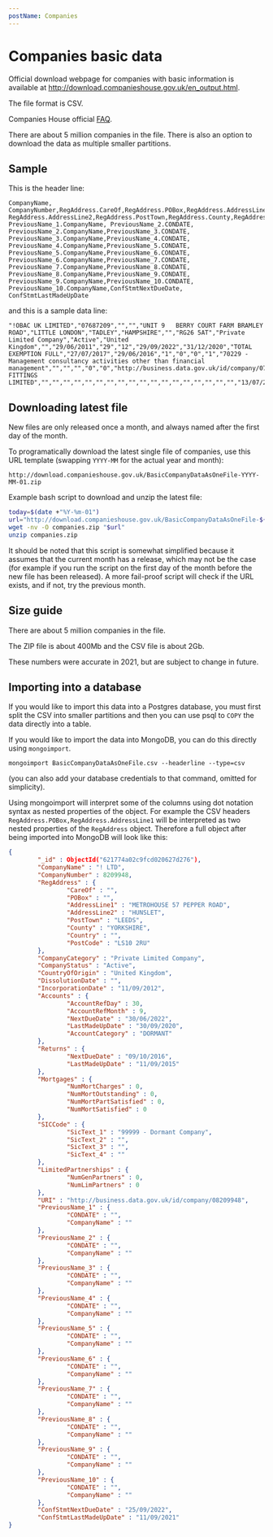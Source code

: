 ```yaml
---
postName: Companies
---
```


# Companies basic data

Official download webpage for companies with basic information is available at http://download.companieshouse.gov.uk/en_output.html.

The file format is CSV.

Companies House official [FAQ](https://resources.companieshouse.gov.uk/infoAndGuide/faq/publicDataProduct.shtml).

There are about 5 million companies in the file. There is also an option to download the data as multiple smaller partitions.

## Sample
This is the header line:

```csv
CompanyName, CompanyNumber,RegAddress.CareOf,RegAddress.POBox,RegAddress.AddressLine1, RegAddress.AddressLine2,RegAddress.PostTown,RegAddress.County,RegAddress.Country,RegAddress.PostCode,CompanyCategory,CompanyStatus,CountryOfOrigin,DissolutionDate,IncorporationDate,Accounts.AccountRefDay,Accounts.AccountRefMonth,Accounts.NextDueDate,Accounts.LastMadeUpDate,Accounts.AccountCategory,Returns.NextDueDate,Returns.LastMadeUpDate,Mortgages.NumMortCharges,Mortgages.NumMortOutstanding,Mortgages.NumMortPartSatisfied,Mortgages.NumMortSatisfied,SICCode.SicText_1,SICCode.SicText_2,SICCode.SicText_3,SICCode.SicText_4,LimitedPartnerships.NumGenPartners,LimitedPartnerships.NumLimPartners,URI,PreviousName_1.CONDATE, PreviousName_1.CompanyName, PreviousName_2.CONDATE, PreviousName_2.CompanyName,PreviousName_3.CONDATE, PreviousName_3.CompanyName,PreviousName_4.CONDATE, PreviousName_4.CompanyName,PreviousName_5.CONDATE, PreviousName_5.CompanyName,PreviousName_6.CONDATE, PreviousName_6.CompanyName,PreviousName_7.CONDATE, PreviousName_7.CompanyName,PreviousName_8.CONDATE, PreviousName_8.CompanyName,PreviousName_9.CONDATE, PreviousName_9.CompanyName,PreviousName_10.CONDATE, PreviousName_10.CompanyName,ConfStmtNextDueDate, ConfStmtLastMadeUpDate
```
and this is a sample data line:
```csv
"!OBAC UK LIMITED","07687209","","","UNIT 9   BERRY COURT FARM BRAMLEY ROAD","LITTLE LONDON","TADLEY","HAMPSHIRE","","RG26 5AT","Private Limited Company","Active","United Kingdom","","29/06/2011","29","12","29/09/2022","31/12/2020","TOTAL EXEMPTION FULL","27/07/2017","29/06/2016","1","0","0","1","70229 - Management consultancy activities other than financial management","","","","0","0","http://business.data.gov.uk/id/company/07687209","15/07/2011","!OBAC FITTINGS LIMITED","","","","","","","","","","","","","","","","","","","13/07/2022","29/06/2021"
```

## Downloading latest file
New files are only released once a month, and always named after the first day of the month.

To programatically download the latest single file of companies, use this URL template (swapping `YYYY-MM` for the actual year and month):
```
http://download.companieshouse.gov.uk/BasicCompanyDataAsOneFile-YYYY-MM-01.zip
```
Example bash script to download and unzip the latest file:
```bash
today=$(date +"%Y-%m-01")
url="http://download.companieshouse.gov.uk/BasicCompanyDataAsOneFile-${today}.zip"
wget -nv -O companies.zip "$url"
unzip companies.zip
```
It should be noted that this script is somewhat simplified because it assumes that the current month has a release, which may not be the case (for example if you run the script on the first day of the month before the new file has been released). A more fail-proof script will check if the URL exists, and if not, try the previous month.

## Size guide
There are about 5 million companies in the file.

The ZIP file is about 400Mb and the CSV file is about 2Gb.

These numbers were accurate in 2021, but are subject to change in future.


## Importing into a database
If you would like to import this data into a Postgres database, you must first split the CSV into smaller partitions and then you can use psql to `COPY` the data directly into a table.

If you would like to import the data into MongoDB, you can do this directly using `mongoimport`.

```
mongoimport BasicCompanyDataAsOneFile.csv --headerline --type=csv
```
(you can also add your database credentials to that command, omitted for simplicity).

Using mongoimport will interpret some of the columns using dot notation syntax as nested properties of the object. For example the CSV headers `RegAddress.POBox,RegAddress.AddressLine1` will be interpreted as two nested properties of the `RegAddress` object. Therefore a full object after being imported into MongoDB will look like this:
```json
{
        "_id" : ObjectId("621774a02c9fcd020627d276"),
        "CompanyName" : "! LTD",
        "CompanyNumber" : 8209948,
        "RegAddress" : {
                "CareOf" : "",
                "POBox" : "",
                "AddressLine1" : "METROHOUSE 57 PEPPER ROAD",
                "AddressLine2" : "HUNSLET",
                "PostTown" : "LEEDS",
                "County" : "YORKSHIRE",
                "Country" : "",
                "PostCode" : "LS10 2RU"
        },
        "CompanyCategory" : "Private Limited Company",
        "CompanyStatus" : "Active",
        "CountryOfOrigin" : "United Kingdom",
        "DissolutionDate" : "",
        "IncorporationDate" : "11/09/2012",
        "Accounts" : {
                "AccountRefDay" : 30,
                "AccountRefMonth" : 9,
                "NextDueDate" : "30/06/2022",
                "LastMadeUpDate" : "30/09/2020",
                "AccountCategory" : "DORMANT"
        },
        "Returns" : {
                "NextDueDate" : "09/10/2016",
                "LastMadeUpDate" : "11/09/2015"
        },
        "Mortgages" : {
                "NumMortCharges" : 0,
                "NumMortOutstanding" : 0,
                "NumMortPartSatisfied" : 0,
                "NumMortSatisfied" : 0
        },
        "SICCode" : {
                "SicText_1" : "99999 - Dormant Company",
                "SicText_2" : "",
                "SicText_3" : "",
                "SicText_4" : ""
        },
        "LimitedPartnerships" : {
                "NumGenPartners" : 0,
                "NumLimPartners" : 0
        },
        "URI" : "http://business.data.gov.uk/id/company/08209948",
        "PreviousName_1" : {
                "CONDATE" : "",
                "CompanyName" : ""
        },
        "PreviousName_2" : {
                "CONDATE" : "",
                "CompanyName" : ""
        },
        "PreviousName_3" : {
                "CONDATE" : "",
                "CompanyName" : ""
        },
        "PreviousName_4" : {
                "CONDATE" : "",
                "CompanyName" : ""
        },
        "PreviousName_5" : {
                "CONDATE" : "",
                "CompanyName" : ""
        },
        "PreviousName_6" : {
                "CONDATE" : "",
                "CompanyName" : ""
        },
        "PreviousName_7" : {
                "CONDATE" : "",
                "CompanyName" : ""
        },
        "PreviousName_8" : {
                "CONDATE" : "",
                "CompanyName" : ""
        },
        "PreviousName_9" : {
                "CONDATE" : "",
                "CompanyName" : ""
        },
        "PreviousName_10" : {
                "CONDATE" : "",
                "CompanyName" : ""
        },
        "ConfStmtNextDueDate" : "25/09/2022",
        "ConfStmtLastMadeUpDate" : "11/09/2021"
}
```